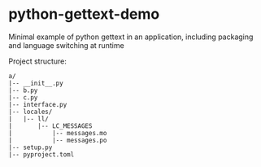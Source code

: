 # python-gettext-demo
Minimal example of python gettext in an application, including packaging and language switching at runtime

Project structure:
```
a/
|-- __init__.py
|-- b.py
|-- c.py
|-- interface.py
|-- locales/
|   |-- ll/
|       |-- LC_MESSAGES
|           |-- messages.mo
|           |-- messages.po
|-- setup.py
|-- pyproject.toml
```
